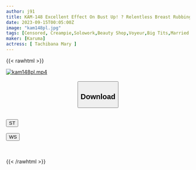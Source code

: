```yaml
---
author: j91
title: KAM-148 Excellent Effect On Bust Up! ? Relentless Breast Rubbing Nipple Torture Detox Esthetic Detox Esthetic With Shrimp Warp Cumming Outstanding Sensitivity Frustration Tamaki Celebrity Lady 2 Mary Tachibana
date: 2023-09-15T00:05:00Z
image: "kam148pl.jpg"
tags: [Censored, Creampie,Solowork,Beauty Shop,Voyeur,Big Tits,Married Woman	]
maker: [Karuma]
actress: [ Tachibana Mary ]
---
```



{{< rawhtml >}}

<div class="video" data-videoid="9vApxGWA4kT10K">
    <a href="javascript:;">
        <img src="https://my.j91.asia/posts/kam148pl/kam148pl.jpg" width="WIDTH" height="HEIGHT" alt="kam148pl.mp4" loading="lazy">
    </a>
</div>

<script type="text/javascript" src="https://j91.asia/asset/on-demand-st.js"></script>

<br>
  <link rel="stylesheet" href="https://j91.asia/asset/bs5.css">
  
  <center>
  <button class="btn btn-primary" type="button" data-bs-toggle="collapse" data-bs-target=".multi-collapse" aria-expanded="false" aria-controls="multiCollapseExample1 multiCollapseExample2"><h2>Download</h2></button></center>
</p>
<div class="row">
  <div class="col">
    <div class="collapse multi-collapse" id="multiCollapseExample1">
      <div class="card card-body">
	      	      <br>
<div class="buttons">  
<a href="https://streamtape.to/v/9vApxGWA4kT10K"><button class="btn-hover color-3"><i class="fa fa-download"></i> ST</button></a></div>
    </div>
  </div>
</div>
  <div class="col">
    <div class="collapse multi-collapse" id="multiCollapseExample2">
      <div class="card card-body">
	      <br>
<div class="buttons">
    <a href="https://wolfstream.tv/es4wa032n3ce"><button class="btn-hover color-9"><i class="fa fa-download"></i> WS</button></a></div>
<br><br>
      </div>
    </div>
  </div>
</div>

{{< /rawhtml >}}
